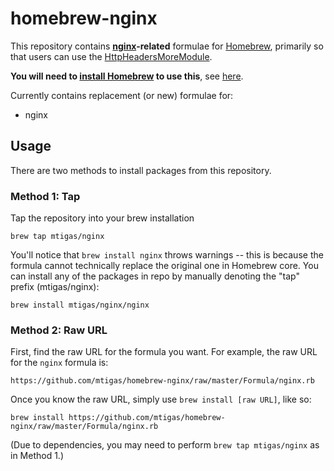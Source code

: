 # homebrew-nginx

This repository contains **[nginx][nginx]-related** formulae for [Homebrew][brew],
primarily so that users can use the [HttpHeadersMoreModule][headersmore].

**You will need to [install Homebrew][brew_install] to use this**, see [here][brew_install].

Currently contains replacement (or new) formulae for:

* nginx

[nginx]: http://nginx.org/
[brew]: http://mxcl.github.com/homebrew/
[headersmore]: http://wiki.nginx.org/HttpHeadersMoreModule
[brew_install]: https://github.com/mxcl/homebrew/wiki/installation

## Usage

There are two methods to install packages from this repository.

### Method 1: Tap

Tap the repository into your brew installation

    brew tap mtigas/nginx

You'll notice that `brew install nginx` throws warnings -- this is because
the formula cannot technically replace the original one in Homebrew core.
You can install any of the packages in repo by manually denoting the "tap"
prefix (mtigas/nginx):

	brew install mtigas/nginx/nginx

### Method 2: Raw URL

First, find the raw URL for the formula you want. For example, the raw URL for
the `nginx` formula is:

    https://github.com/mtigas/homebrew-nginx/raw/master/Formula/nginx.rb

Once you know the raw URL, simply use `brew install [raw URL]`, like so:

    brew install https://github.com/mtigas/homebrew-nginx/raw/master/Formula/nginx.rb

(Due to dependencies, you may need to perform `brew tap mtigas/nginx` as in Method 1.)
